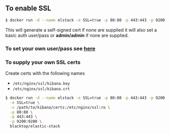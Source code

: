 ## To enable SSL  

```bash
$ docker run -d --name elstack -e SSL=true -p 80:80 -p 443:443 -p 9200:9200 blacktop/elastic-stack
```

This will generate a self-signed cert if none are supplied it will also set a basic auth user/pass or **admin/admin** if none are supplied.

### To set your own user/pass see [here](change-pass.md)

### To supply your own SSL certs  

Create certs with the following names

 - `/etc/nginx/ssl/kibana.key`  
 - `/etc/nginx/ssl/kibana.crt`  

```bash
$ docker run -d --name elstack -e SSL=true -p 80:80 -p 443:443 -p 9200:9200 blacktop/elastic-stack$ docker run -d --name elstack \
  -e SSL=true \
  -v /path/to/kibana/certs:/etc/nginx/ssl:ro \
  -p 80:80 \
  -p 443:443 \
  -p 9200:9200 \
  blacktop/elastic-stack
```
